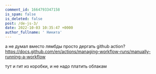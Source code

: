 ```yaml
---
comment_id: 1664793347158
is_spam: false
is_deleted: false
post: /de-js-3/
date: 2022-10-03 10:35:47 +0000
author_fullname: ' Никита'
---
```


а не думал вместо лямбды просто дергать github action? https://docs.github.com/en/actions/managing-workflow-runs/manually-running-a-workflow

тут и гит из коробки, и не надо платить облакам
